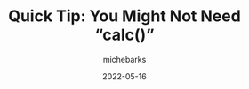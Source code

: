 ---
author: michebarks
date: 2022-05-16
permalink: false
publisher: cssinreallife
tags:
  - css
  - tips
target_url: https://css-irl.info/quick-tip-you-might-not-need-calc/
title: "Quick Tip: You Might Not Need “calc()”"
---